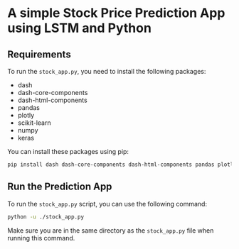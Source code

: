 # A simple Stock Price Prediction App using LSTM and Python

## Requirements

To run the `stock_app.py`, you need to install the following packages:

-   dash
-   dash-core-components
-   dash-html-components
-   pandas
-   plotly
-   scikit-learn
-   numpy
-   keras

You can install these packages using pip:

```sh
pip install dash dash-core-components dash-html-components pandas plotly scikit-learn numpy keras
```

## Run the Prediction App

To run the `stock_app.py` script, you can use the following command:

```sh
python -u ./stock_app.py
```

Make sure you are in the same directory as the `stock_app.py` file when running this command.
